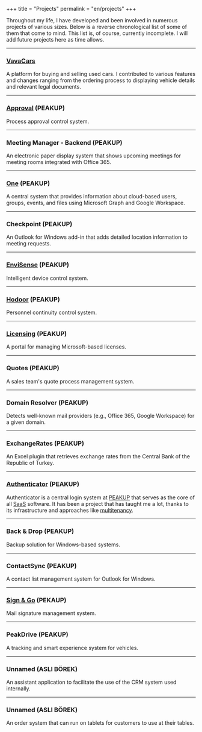 +++
title = "Projects"
permalink = "en/projects"
+++

Throughout my life, I have developed and been involved in numerous projects of various sizes. Below is a reverse chronological list of some of them that come to mind. This list is, of course, currently incomplete. I will add future projects here as time allows.

---
### [VavaCars](https://vava.cars/)

A platform for buying and selling used cars. I contributed to various features and changes ranging from the ordering process to displaying vehicle details and relevant legal documents.

---
### [Approval](https://approval.peakup.org/) (PEAKUP)

Process approval control system.

---
### Meeting Manager - Backend (PEAKUP)

An electronic paper display system that shows upcoming meetings for meeting rooms integrated with Office 365.

---
### [One](https://one.peakup.org) (PEAKUP)

A central system that provides information about cloud-based users, groups, events, and files using Microsoft Graph and Google Workspace.

---
### Checkpoint (PEAKUP)

An Outlook for Windows add-in that adds detailed location information to meeting requests.

---
### [EnviSense](https://noa.peakup.org) (PEAKUP)

Intelligent device control system.

---
### [Hodoor](https://hodoor.peakup.org) (PEAKUP)

Personnel continuity control system.

---
### [Licensing](https://licensing.peakup.org) (PEAKUP)

A portal for managing Microsoft-based licenses.

---
### Quotes (PEAKUP)

A sales team's quote process management system.

---
### Domain Resolver (PEAKUP)

Detects well-known mail providers (e.g., Office 365, Google Workspace) for a given domain.

---
### ExchangeRates (PEAKUP)

An Excel plugin that retrieves exchange rates from the Central Bank of the Republic of Turkey.

---
### [Authenticator](https://auth.peakup.org) (PEAKUP)

Authenticator is a central login system at [PEAKUP](https://peakup.org/) that serves as the core of all [SaaS](https://tr.wikipedia.org/wiki/Hizmet_olarak_yaz%C4%B1l%C4%B1m) software. It has been a project that has taught me a lot, thanks to its infrastructure and approaches like [multitenancy](https://en.wikipedia.org/wiki/Multitenancy).

---
### Back & Drop (PEAKUP)

Backup solution for Windows-based systems.

---
### ContactSync (PEAKUP)

A contact list management system for Outlook for Windows.

---
### [Sign & Go](https://signandgo.peakup.org) (PEKAUP)

Mail signature management system.

---
### PeakDrive (PEAKUP)

A tracking and smart experience system for vehicles.

---
### Unnamed (ASLI BÖREK)

An assistant application to facilitate the use of the CRM system used internally.

---
### Unnamed (ASLI BÖREK)

An order system that can run on tablets for customers to use at their tables.
